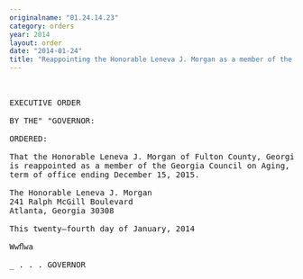 ```yaml
---
originalname: "01.24.14.23"
category: orders
year: 2014
layout: order
date: "2014-01-24"
title: "Reappointing the Honorable Leneva J. Morgan as a member of the Georgia Council on Aging"
---
```

<pre>
 

EXECUTIVE ORDER

BY THE" "GOVERNOR:

ORDERED:

That the Honorable Leneva J. Morgan of Fulton County, Georgia,
is reappointed as a member of the Georgia Council on Aging, for a
term of office ending December 15, 2015.

The Honorable Leneva J. Morgan
241 Ralph McGill Boulevard
Atlanta, Georgia 30308

This twenty—fourth day of January, 2014

Wwﬂwa     

_ . . . GOVERNOR

</pre>

